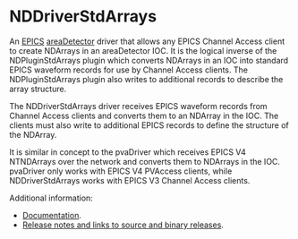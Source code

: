 NDDriverStdArrays
=================
An 
[EPICS](http://www.aps.anl.gov/epics)
[areaDetector](https://github.com/areaDetector/areaDetector/blob/master/README.md)
driver that allows any EPICS Channel Access client to create NDArrays in 
an areaDetector IOC.
It is the logical inverse of the NDPluginStdArrays plugin which converts
NDArrays in an IOC into standard EPICS waveform records for use by
Channel Access clients. The NDPluginStdArrays plugin also writes
to additional records to describe the array structure.

The NDDriverStdArrays driver receives EPICS waveform records from Channel Access
clients and converts them to an NDArray in the IOC.
The clients must also write to additional EPICS records to define the structure
of the NDArray.

It is similar in concept to the pvaDriver which receives EPICS V4 NTNDArrays
over the network and converts them to NDArrays in the IOC.
pvaDriver only works with EPICS V4 PVAccess clients, while NDDriverStdArrays
works with EPICS V3 Channel Access clients.

Additional information:
* [Documentation](areaDetector.github.io/areaDetector/NDDriverStdArrays/NDDriverStdArraysDoc).
* [Release notes and links to source and binary releases](RELEASE.md).
